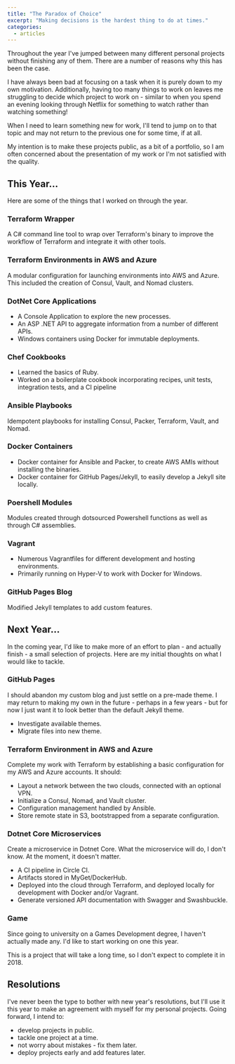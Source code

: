```yaml
---
title: "The Paradox of Choice"
excerpt: "Making decisions is the hardest thing to do at times."
categories:
  - articles
---
```


Throughout the year I've jumped between many different personal projects without finishing any of them. There are a number of reasons why this has been the case.

I have always been bad at focusing on a task when it is purely down to my own motivation. Additionally, having too many things to work on leaves me struggling to decide which project to work on - similar to when you spend an evening looking through Netflix for something to watch rather than watching something!

When I need to learn something new for work, I'll tend to jump on to that topic and may not return to the previous one for some time, if at all.

My intention is to make these projects public, as a bit of a portfolio, so I am often concerned about the presentation of my work or I'm not satisfied with the quality.

## This Year...
Here are some of the things that I worked on through the year.

### Terraform Wrapper
A C# command line tool to wrap over Terraform's binary to improve the workflow of Terraform and integrate it with other tools.

### Terraform Environments in AWS and Azure
A modular configuration for launching environments into AWS and Azure. This included the creation of Consul, Vault, and Nomad clusters.

### DotNet Core Applications
* A Console Application to explore the new processes.
* An ASP .NET API to aggregate information from a number of different APIs.
* Windows containers using Docker for immutable deployments.

### Chef Cookbooks
* Learned the basics of Ruby.
* Worked on a boilerplate cookbook incorporating recipes, unit tests, integration tests, and a CI pipeline

### Ansible Playbooks
Idempotent playbooks for installing Consul, Packer, Terraform, Vault, and Nomad.

### Docker Containers
* Docker container for Ansible and Packer, to create AWS AMIs without installing the binaries.
* Docker container for GitHub Pages/Jekyll, to easily develop a Jekyll site locally.

### Poershell Modules
Modules created through dotsourced Powershell functions as well as through C# assemblies.

### Vagrant
* Numerous Vagrantfiles for different development and hosting environments.
* Primarily running on Hyper-V to work with Docker for Windows.

### GitHub Pages Blog
Modified Jekyll templates to add custom features.

## Next Year...
In the coming year, I'd like to make more of an effort to plan - and actually finish - a small selection of projects. Here are my initial thoughts on what I would like to tackle.

### GitHub Pages
I should abandon my custom blog and just settle on a pre-made theme. I may return to making my own in the future - perhaps in a few years - but for now I just want it to look better than the default Jekyll theme.

* Investigate available themes.
* Migrate files into new theme.

### Terraform Environment in AWS and Azure
Complete my work with Terraform by establishing a basic configuration for my AWS and Azure accounts. It should:

* Layout a network between the two clouds, connected with an optional VPN.
* Initialize a Consul, Nomad, and Vault cluster.
* Configuration management handled by Ansible.
* Store remote state in S3, bootstrapped from a separate configuration.

### Dotnet Core Microservices
Create a microservice in Dotnet Core. What the microservice will do, I don't know. At the moment, it doesn't matter.

* A CI pipeline in Circle CI.
* Artifacts stored in MyGet/DockerHub.
* Deployed into the cloud through Terraform, and deployed locally for development with Docker and/or Vagrant.
* Generate versioned API documentation with Swagger and Swashbuckle.

### Game
Since going to university on a Games Development degree, I haven't actually made any. I'd like to start working on one this year.

This is a project that will take a long time, so I don't expect to complete it in 2018.

## Resolutions
I've never been the type to bother with new year's resolutions, but I'll use it this year to make an agreement with myself for my personal projects. Going forward, I intend to:

* develop projects in public.
* tackle one project at a time.
* not worry about mistakes - fix them later.
* deploy projects early and add features later.
